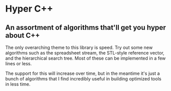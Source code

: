 # Hyper C++

## An assortment of algorithms that'll get you hyper about C++

The only overarching theme to this library is speed.  Try out some new algorithms such as the spreadsheet stream, the STL-style reference vector, and the hierarchical search tree.  Most of these can be implemented in a few lines or less.

The support for this will increase over time, but in the meantime it's just a bunch of algorithms that I find incredibly useful in building optimized tools in less time.
